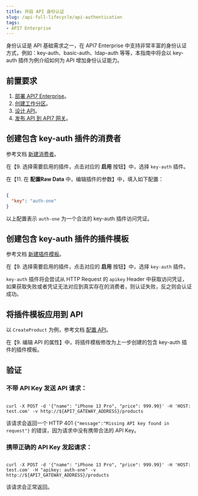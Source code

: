 ```yaml
---
title: 开启 API 身份认证
slug: /api-full-lifecycle/api-authentication
tags:
- API7 Enterprise
---
```


身份认证是 API 基础需求之一，在 API7 Enterprise 中支持非常丰富的身份认证方式，例如：key-auth、basic-auth、ldap-auth 等等，本指南中将会以 key-auth 插件为例介绍如何为 API 增加身份认证能力。

## 前置要求

1. [部署 API7 Enterprise](https://docs.apiseven.com/enterprise/installation/docker)。
2. [创建工作分区](hhttps://docs.apiseven.com/enterprise/user-manual/cluster/workspace#新建工作分区)。
3. [设计 API](https://docs.apiseven.com/enterprise/api-full-lifecycle/design-apis)。
4. [发布 API 到 API7 网关](https://docs.apiseven.com/enterprise/api-full-lifecycle/publish-apis)。

## 创建包含 key-auth 插件的消费者

参考文档 [新建消费者](https://docs.apiseven.com/enterprise/user-manual/cluster/consumer#新建消费者)。

在【9. 选择需要启用的插件，点击对应的 **启用** 按钮】中，选择 `key-auth` 插件。

在【11. 在 **配置Raw Data** 中，编辑插件的参数】中，填入如下配置：

```json

{
  "key": "auth-one"
}

```
以上配置表示 `auth-one` 为一个合法的 key-auth 插件访问凭证。

## 创建包含 key-auth 插件的插件模板

参考文档 [新建插件模板](https://docs.apiseven.com/enterprise/user-manual/cluster/plugin-template#新建插件模板)。

在【9. 选择需要启用的插件，点击对应的 **启用** 按钮】中，选择 `key-auth` 插件。

`key-auth` 插件将会尝试从 HTTP Request 的 `apikey` Header 中获取访问凭证，如果获取失败或者凭证无法对应到真实存在的消费者，则认证失败，反之则会认证成功。

## 将插件模板应用到 API

以 `CreateProduct` 为例，参考文档 [配置 API](https://docs.apiseven.com/enterprise/user-manual/cluster/api#配置-api)。

在【9. 编辑 API 的属性】中，将插件模板修改为上一步创建的包含 key-auth 插件的插件模板。

## 验证

### 不带 API Key 发送 API 请求：

```shell

curl -X POST -d '{"name": "iPhone 13 Pro", "price": 999.99}' -H 'HOST: test.com' -v http://${API7_GATEWAY_ADDRESS}/products

```

该请求会返回一个 HTTP 401 `{"message":"Missing API key found in request"}` 的错误，因为请求中没有携带合法的 API Key。

### 携带正确的 API Key 发起请求：

```shell

curl -X POST -d '{"name": "iPhone 13 Pro", "price": 999.99}' -H 'HOST: test.com' -H "apikey: auth-one" -v http://${API7_GATEWAY_ADDRESS}/products

```

该请求会正常返回。
